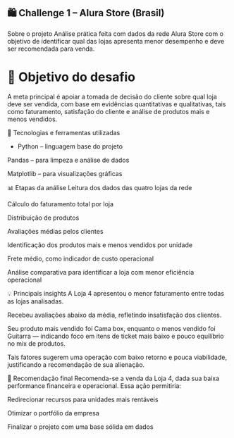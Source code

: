 ## 🛍️ Challenge 1 – Alura Store (Brasil)
Sobre o projeto
Análise prática feita com dados da rede Alura Store com o objetivo de identificar qual das lojas apresenta menor desempenho e deve ser recomendada para venda.



# 📌 Objetivo do desafio
A meta principal é apoiar a tomada de decisão do cliente sobre qual loja deve ser vendida, com base em evidências quantitativas e qualitativas, tais como faturamento, satisfação do cliente e análise de produtos mais e menos vendidos.



🔧 Tecnologias e ferramentas utilizadas
* Python – linguagem base do projeto

Pandas – para limpeza e análise de dados

Matplotlib – para visualizações gráficas




📊 Etapas da análise
Leitura dos dados das quatro lojas da rede

Cálculo do faturamento total por loja

Distribuição de produtos

Avaliações médias pelos clientes

Identificação dos produtos mais e menos vendidos por unidade

Frete médio, como indicador de custo operacional

Análise comparativa para identificar a loja com menor eficiência operacional




💡 Principais insights
A Loja 4 apresentou o menor faturamento entre todas as lojas analisadas.

Recebeu avaliações abaixo da média, refletindo insatisfação dos clientes.

Seu produto mais vendido foi Cama box, enquanto o menos vendido foi Guitarra — indicando foco em itens de ticket mais baixo e pouco equilíbrio no mix de produtos.

Tais fatores sugerem uma operação com baixo retorno e pouca viabilidade, justificando a recomendação de sua alienação.




🎯 Recomendação final
Recomenda-se a venda da Loja 4, dada sua baixa performance financeira e operacional. Essa ação permitiria:

Redirecionar recursos para unidades mais rentáveis

Otimizar o portfólio da empresa

Finalizar o projeto com uma base sólida em dados


